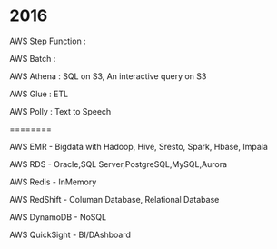 2016
========
AWS Step Function :

AWS Batch         :

AWS Athena        : SQL on S3, An interactive query on S3

AWS Glue          : ETL

AWS Polly         : Text to Speech

========

AWS EMR - Bigdata with Hadoop, Hive, Sresto, Spark, Hbase, Impala 

AWS RDS - Oracle,SQL Server,PostgreSQL,MySQL,Aurora

AWS Redis - InMemory

AWS RedShift - Columan Database, Relational Database

AWS DynamoDB - NoSQL

AWS QuickSight - BI/DAshboard
